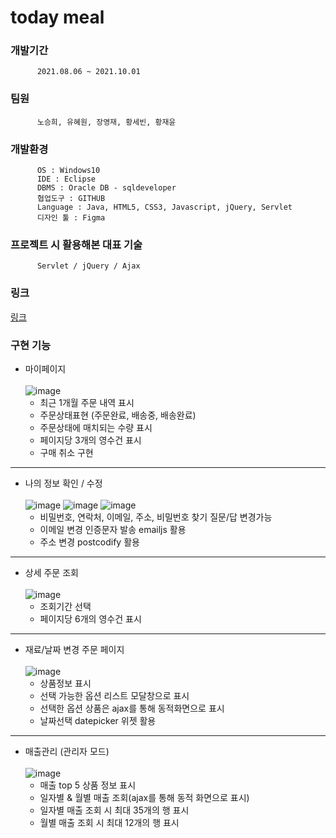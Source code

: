 # today meal

### 개발기간
          2021.08.06 ~ 2021.10.01
### 팀원
          노승희, 유혜원, 장영재, 황세빈, 황재윤
### 개발환경 
          OS : Windows10
          IDE : Eclipse
          DBMS : Oracle DB - sqldeveloper
          협업도구 : GITHUB
          Language : Java, HTML5, CSS3, Javascript, jQuery, Servlet
          디자인 툴 : Figma
### 프로젝트 시 활용해본 대표 기술
          Servlet / jQuery / Ajax

### 링크
[링크](https://www.erdcloud.com/d/Pmk7rgYc7SgbgoeJJ)

### 구현 기능
+ 마이페이지 <br><br>
![image](https://user-images.githubusercontent.com/83938898/145149409-77422e54-a9d9-4d79-a80b-d3a9a7287a38.png)
  - 최근 1개월 주문 내역 표시
  - 주문상태표현 (주문완료, 배송중, 배송완료)
  - 주문상태에 매치되는 수량 표시
  - 페이지당 3개의 영수건 표시
  - 구매 취소 구현
---
+ 나의 정보 확인 / 수정 <br><br>
![image](https://user-images.githubusercontent.com/83938898/145149668-a2978162-a7bf-4782-9cbf-2367792be1be.png)
![image](https://user-images.githubusercontent.com/83938898/145149692-33b64771-5868-4943-ae06-549a286a1972.png)
![image](https://user-images.githubusercontent.com/83938898/145149722-e1afa5b3-2f3a-418e-bbd6-c6c9382d487f.png)
  - 비밀번호, 연락처, 이메일, 주소, 비밀번호 찾기 질문/답 변경가능
  - 이메일 변경 인증문자 발송 emailjs 활용
  - 주소 변경 postcodify 활용
---
+ 상세 주문 조회 <br><br>
![image](https://user-images.githubusercontent.com/83938898/145150049-10116ddb-52f9-47a9-a1d8-167183c54937.png)
  - 조회기간 선택
  - 페이지당 6개의 영수건 표시
---
+ 재료/날짜 변경 주문 페이지 <br><br>
![image](https://user-images.githubusercontent.com/83938898/145150152-f1d465d9-f0b5-4d4e-a074-b28bd366f2c5.png)
  - 상품정보 표시
  - 선택 가능한 옵션 리스트 모달창으로 표시
  - 선택한 옵션 상품은 ajax를 통해 동적화면으로 표시
  - 날짜선택 datepicker 위젯 활용
---
+ 매출관리 (관리자 모드) <br><br>
![image](https://user-images.githubusercontent.com/83938898/145150091-66b1c01f-6e25-4ecb-84ab-cf1285f6c733.png)
  - 매출 top 5 상품 정보 표시
  - 일자별 & 월별 매출 조회(ajax를 통해 동적 화면으로 표시)
  - 일자별 매출 조회 시 최대 35개의 행 표시
  - 월별 매출 조회 시 최대 12개의 행 표시
